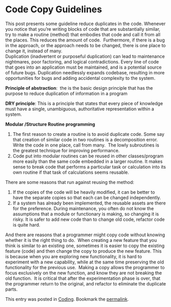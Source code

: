 #  Code Copy Guidelines 

This post presents some guideline reduce duplicates in the code. Whenever you notice that you’re writing blocks of code that are substantially similar, try to make a routine (method) that embodies that code and call it from all the places. This reduces the amount of code.  Furthermore, if there is a bug in the approach, or the approach needs to be changed, there is one place to change it, instead of many.  
Duplication (inadvertent or purposeful duplication) can lead to maintenance nightmares, poor factoring, and logical contradictions. Every line of code that goes into an application must be maintained, and is a potential source of future bugs. Duplication needlessly expands codebase, resulting in more opportunities for bugs and adding accidental complexity to the system.

**Principle of abstraction**:  the is the basic design principle that has the purpose to reduce duplication of information in a program

**DRY principle**: This is a principle that states that every piece of knowledge must have a single, unambiguous, authoritative representation within a system.

**Modular /Structure Routine programming**

1.  The first reason to create a routine is to avoid duplicate code. Some say that creation of similar code in two routines is a decomposition error. Write the code in one place, call from many.  The lowly subroutines is the greatest technique for improving performance.
2.  Code put into modular routines can be reused in other classes/program more easily than the same code embedded in a larger routine. It makes sense to break code that performs a particular task or calculation into its own routine if that task of calculations seems reusable.

There are some reasons that run against reusing the method:

1.  If the copies of the code will be heavily modified, it can be better to have the separate copies so that each can be changed independently.
2.  If a system has already been implemented, the reusable assets are there for the preference. During maintenance, you often do not know the assumptions that a module or functionary is making, so changing it is risky. It is safer to add new code than to change old code, refactor code is quite hard.

And there are reasons that a programmer might copy code without knowing whether it is the right thing to do.  When creating a new feature that you think is similar to an existing one, sometimes it is easier to copy the existing feature (code) and then change the copy to produce the new feature. This is because when you are exploring new functionality, it is hard to experiment with a new capability, while at the same time preserving the old functionality for the previous use.  Making a copy allows the programmer to focus exclusively on the new function, and know they are not breaking the old function.  It is critical that after the experimentation phase is over, that the programmer return to the original, and refactor to eliminate the duplicate parts.

This entry was posted in [Coding](https://agiletribe.purplehillsbooks.com/category/coding/). Bookmark the [permalink](https://agiletribe.purplehillsbooks.com/2023/01/17/code-copy-guidelines/ "Permalink to Code Copy Guidelines").